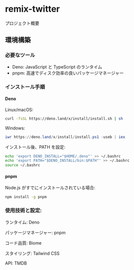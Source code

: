 # remix-twitter

プロジェクト概要


## 環境構築

### 必要なツール

- Deno: JavaScript と TypeScript のランタイム
- pnpm: 高速でディスク効率の良いパッケージマネージャー

### インストール手順

#### Deno

Linux/macOS:

```bash
curl -fsSL https://deno.land/x/install/install.sh | sh
```

Windows:

```powershell
iwr https://deno.land/x/install/install.ps1 -useb | iex
```

インストール後、PATH を設定:

```bash
echo 'export DENO_INSTALL="$HOME/.deno"' >> ~/.bashrc
echo 'export PATH="$DENO_INSTALL/bin:$PATH"' >> ~/.bashrc
source ~/.bashrc
```

#### pnpm

Node.js がすでにインストールされている場合:

```bash
npm install -g pnpm
```

### 使用技術と設定:

ランタイム: Deno

パッケージマネージャー: pnpm

コード品質: Biome

スタイリング: Tailwind CSS

API: TMDB
